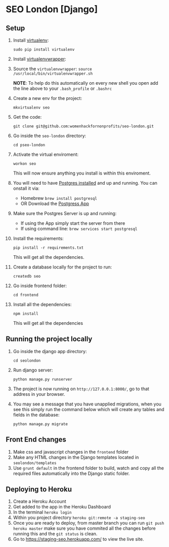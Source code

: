 # SEO London [Django]

## Setup

1. Install [virtualenv](https://virtualenv.pypa.io/en/stable/): 

	```sudo pip install virtualenv```

2. Install [virtualenvwrapper](https://virtualenvwrapper.readthedocs.io/en/latest/install.html):

3. Source the `virtualenvwrapper`:
	```source /usr/local/bin/virtualenvwrapper.sh```
	
	**NOTE**: To help do this automatically on every new shell you open add the line above to your `.bash_profile` or  `.bashrc`

4. Create a new env for the project:
 
	 ```mkvirtualenv seo```
6. Get the code: 

	```git clone git@github.com:womenhackfornonprofits/seo-london.git```
	
6. Go inside the `seo-london` directory:
	
	```cd pseo-london```

7. Activate the virtual enviroment:
 
	 ```workon seo``` 
	 
	 This will now ensure anything you install is within this enviroment.

8. You will need to have [Postgres installed](https://www.postgresql.org/download/) and up and running. You can onstall it via:
	- Homebrew ```brew install postgresql```
	- OR Download the [Postgress App](http://postgresapp.com/)

9. Make sure the Postgres Server is up and running:
	- If using the App simply start the server from there
	- If using command line: ``brew services start postgresql``

9. Install the requirements:

	 ```pip install -r requirements.txt``` 
	 
	 This will get all the dependencies.

9. Create a database locally for the project to run:
	
	```createdb seo```

10. Go inside frontend folder: 
	
	```cd frontend```

11. Install all the dependencies:

	 ```npm install```

	 This will get all the dependencies

	
## Running the project locally
1. Go inside the django app directory: 

	```cd seolondon```
2. Run django server:
	
	```python manage.py runserver```
	
3. The project is now running on `http://127.0.0.1:8000/`, go to that address in your browser. 
4. You may see a message that you have unapplied migrations, when you see this simply run the command below which will create any tables and fields in the database:

	```python manage.py migrate```


## Front End changes
1. Make css and javascript changes in the ```frontend``` folder
2. Make any HTML changes in the Django templates located in `seolondon/templates`
3. Use `grunt default` in the frontend folder to build, watch and copy all the required files automatically into the Django static folder.

## Deploying to Heroku
1. Create a Heroku Account
2. Get added to the app in the Heroku Dashboard
3. In the terminal `heroku login`
4. Within you project directory `heroku git:remote -a staging-seo`
5. Once you are ready to deploy, from master branch you can run `git push heroku master` make sure you have commited all the changes before running this and the `git status` is clean.
6. Go to https://staging-seo.herokuapp.com/ to view the live site.
